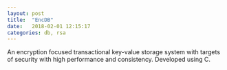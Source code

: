 ```yaml
---
layout: post
title:  "EncDB"
date:   2018-02-01 12:15:17
categories: db, rsa
---
```

An encryption focused transactional key-value storage system with targets of security with high performance and consistency. Developed using C.
